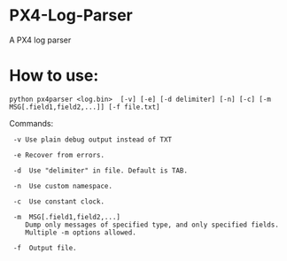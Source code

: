 # PX4-Log-Parser
A PX4 log parser 

# How to use:
    python px4parser <log.bin>  [-v] [-e] [-d delimiter] [-n] [-c] [-m MSG[.field1,field2,...]] [-f file.txt]
Commands:

     -v Use plain debug output instead of TXT
     
     -e	Recover from errors.
    
     -d  Use "delimiter" in file. Default is TAB.
    
     -n  Use custom namespace.
    
     -c  Use constant clock.
    
     -m  MSG[.field1,field2,...]
        Dump only messages of specified type, and only specified fields.
        Multiple -m options allowed.

     -f  Output file.
